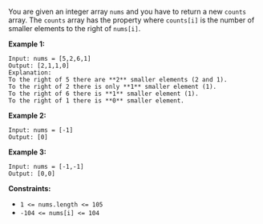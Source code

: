 You are given an integer array `nums` and you have to return a new `counts`
array. The `counts` array has the property where `counts[i]` is the number of
smaller elements to the right of `nums[i]`.



**Example 1:**

    
    
    Input: nums = [5,2,6,1]
    Output: [2,1,1,0]
    Explanation:
    To the right of 5 there are **2** smaller elements (2 and 1).
    To the right of 2 there is only **1** smaller element (1).
    To the right of 6 there is **1** smaller element (1).
    To the right of 1 there is **0** smaller element.
    

**Example 2:**

    
    
    Input: nums = [-1]
    Output: [0]
    

**Example 3:**

    
    
    Input: nums = [-1,-1]
    Output: [0,0]
    



**Constraints:**

  * `1 <= nums.length <= 105`
  * `-104 <= nums[i] <= 104`

